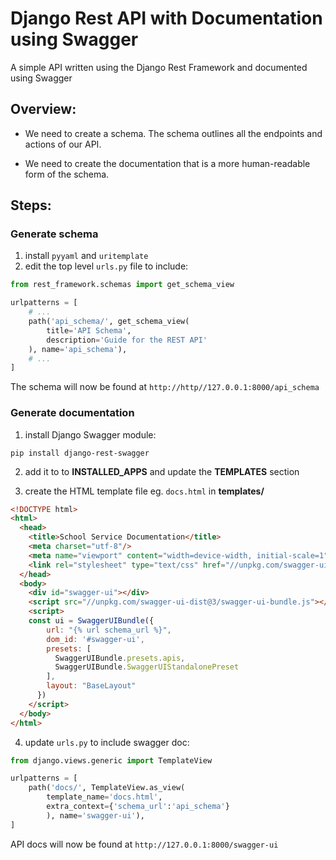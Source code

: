 # Django Rest API with Documentation using Swagger

A simple API written using the Django Rest Framework and documented using Swagger

## Overview:

* We need to create a schema. The schema outlines all the endpoints and actions of our API.

* We need to create the documentation that is a more human-readable form of the schema.


## Steps:

### Generate schema

1. install `pyyaml` and `uritemplate`
2. edit the top level `urls.py` file to include:

```Python
from rest_framework.schemas import get_schema_view

urlpatterns = [
    # ...
    path('api_schema/', get_schema_view(
        title='API Schema',
        description='Guide for the REST API'
    ), name='api_schema'),
    # ...
]
```

The schema will now be found at `http://http//127.0.0.1:8000/api_schema`

### Generate documentation

1. install Django Swagger module:

`pip install django-rest-swagger`

2. add it to to **INSTALLED_APPS** and update the **TEMPLATES** section

3. create the HTML template file eg. `docs.html` in **templates/**

```HTML
<!DOCTYPE html>
<html>
  <head>
    <title>School Service Documentation</title>
    <meta charset="utf-8"/>
    <meta name="viewport" content="width=device-width, initial-scale=1">
    <link rel="stylesheet" type="text/css" href="//unpkg.com/swagger-ui-dist@3/swagger-ui.css" />
  </head>
  <body>
    <div id="swagger-ui"></div>
    <script src="//unpkg.com/swagger-ui-dist@3/swagger-ui-bundle.js"></script>
    <script>
    const ui = SwaggerUIBundle({
        url: "{% url schema_url %}",
        dom_id: '#swagger-ui',
        presets: [
          SwaggerUIBundle.presets.apis,
          SwaggerUIBundle.SwaggerUIStandalonePreset
        ],
        layout: "BaseLayout"
      })
    </script>
  </body>
</html>

```

4. update `urls.py` to include swagger doc:

```Python
from django.views.generic import TemplateView

urlpatterns = [
    path('docs/', TemplateView.as_view(
        template_name='docs.html',
        extra_context={'schema_url':'api_schema'}
        ), name='swagger-ui'),
]
```

API docs will now be found at `http://127.0.0.1:8000/swagger-ui`